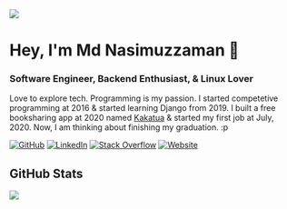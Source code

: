 <img src="https://gpvc.arturio.dev/nasimuzzaman-nasim" />

# Hey, I'm Md Nasimuzzaman 👋

### Software Engineer, Backend Enthusiast, & Linux Lover

Love to explore tech. Programming is my passion. I started competetive programming at 2016 & started learning Django from 2019. I built a free booksharing app at 2020
named [Kakatua](https://kakatua.tech) & started my first job at July, 2020. Now, I am thinking about finishing my graduation. :p

[![GitHub](https://img.shields.io/badge/GitHub-nasimuzzaman--nasim-black)](https://github.com/nasimuzzaman-nasim)
[![LinkedIn](https://img.shields.io/badge/LinkedIn-nasimuzzaman--nasim-blue)](https://www.linkedin.com/in/nasimuzzaman-nasim/)
[![Stack Overflow](https://img.shields.io/badge/Stack Overflow-nasimuzzaman--nasim-orange)](https://stackoverflow.com/users/10116285/nasimuzzaman-nasim)
[![Website](https://img.shields.io/badge/Website-nasimuzzaman.me-green)](https://nasimuzzaman.me)

<!-- [![Blog](https://img.shields.io/badge/Blog-blog.justinpaulhammond.com-yellowgreen)](https://blog.justinpaulhammond.com) -->

## GitHub Stats

<!-- [![GitHub Stats](https://github-readme-stats.vercel.app/api?username=nasimuzzaman-nasim&&show_icons=true)](https://nasimuzzaman.me) -->
![](https://raw.githubusercontent.com/nasimuzzaman-nasim/github-stats/master/generated/overview.svg#gh-light-mode-only)


